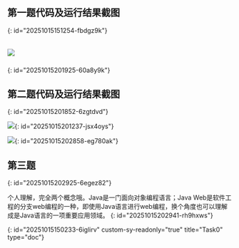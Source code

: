 ## 第一题代码及运行结果截图
{: id="20251015151254-fbdgz9k"}

## ![](https://github.com/neflibata-feng/ImgBase/blob/main/JoTangTask0_1.png?raw=true)​
{: id="20251015201925-60a8y9k"}

## 第二题代码及运行结果截图
{: id="20251015201852-6zgtdvd"}

​![](https://github.com/neflibata-feng/ImgBase/blob/main/JoTangTask0_2.png?raw=true)​
{: id="20251015201237-jsx4oys"}

​![](https://github.com/neflibata-feng/ImgBase/blob/main/JoTangTask0_3.png?raw=true)​
{: id="20251015202858-eg780ak"}

## 第三题
{: id="20251015202925-6egez82"}

个人理解，完全两个概念哦。Java是一门面向对象编程语言；Java Web是软件工程的分支web编程的一种，即使用Java语言进行web编程，换个角度也可以理解成是Java语言的一项重要应用领域。
{: id="20251015202941-rh9hxws"}

{: id="20251015150233-6iglirv" custom-sy-readonly="true" title="Task0" type="doc"}
